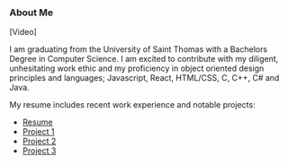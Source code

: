 ### About Me

[Video]

I am graduating from the University of Saint Thomas with a Bachelors Degree in Computer Science. I am excited to contribute with my diligent, unhesitating work ethic and my proficiency in object oriented design principles and languages; Javascript, React, HTML/CSS, C, C++, C# and Java.







My resume includes recent work experience and notable projects:
- [Resume](./pages/resume.md)
- [Project 1](./pages/project_1.md)
- [Project 2](./pages/project_2.md)
- [Project 3](./pages/project_3.md)
